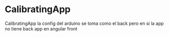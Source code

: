# CalibratingApp
CalibratingApp
la config del arduino se toma como el back pero en si la app no tiene back
app en angular front 
